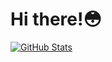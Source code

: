# **Hi there!:flushed:**

<!--
**PliantSoup/pliantsoup** is a ✨ _special_ ✨ repository because its `README.md` (this file) appears on your GitHub profile.

Here are some ideas to get you started:

- 🔭 I’m currently working on ...
- 🌱 I’m currently learning ...
- 👯 I’m looking to collaborate on ...
- 🤔 I’m looking for help with ...
- 💬 Ask me about ...
- 📫 How to reach me: ...
- 😄 Pronouns: ...
- ⚡ Fun fact: ...
-->
<a href="https://github.com/pliantsoup/pliantsoup">
  <img align="center" src="https://github-readme-stats.vercel.app/api?username=pliantsoup&show_icons=true&line_height=27&count_private=true&theme=radical" alt="GitHub Stats" />
</a>

